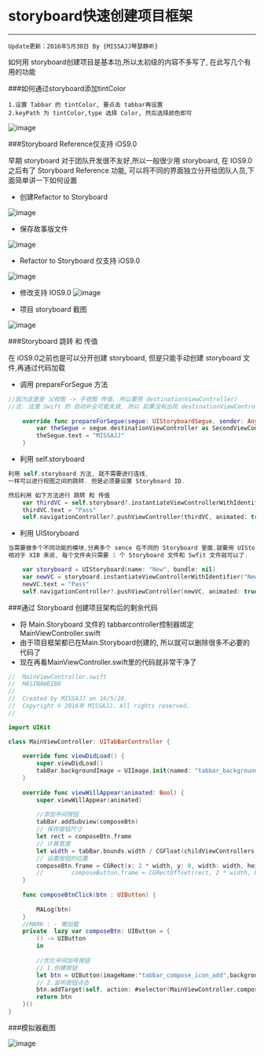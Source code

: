 # storyboard快速创建项目框架
---
```objc
Update更新：2016年5月30日 By {MISSAJJ琴瑟静听} 
```

如何用 storyboard创建项目是基本功,所以太初级的内容不多写了, 在此写几个有用的功能

###如何通过storyboard添加tintColor
```
1.设置 Tabbar 的 tintColor, 要点击 tabbar再设置
2.keyPath 为 tintColor,type 选择 Color, 然后选择颜色即可
```
 ![image](images/CreateProject/storyboard添加tintColor.png)
 
 ###Storyboard Reference仅支持 iOS9.0
 
早期 storyboard 对于团队开发很不友好,所以一般很少用 storyboard, 在 IOS9.0 之后有了 Storyboard Reference 功能, 可以将不同的界面独立分开给团队人员,下面简单讲一下如何设置


-  创建Refactor to Storyboard

![image](images/CreateProject/创建refactor.png)

-  保存故事版文件


![image](images/CreateProject/refact故事版.png)


- Refactor to Storyboard 仅支持 iOS9.0

![image](images/CreateProject/refactor之后的错误.png)

- 修改支持 IOS9.0
![image](images/CreateProject/refactor改为9.0.png)


- 项目 storyboard 截图

![image](images/CreateProject/storyboard创建项目界面截图.png)

###Storyboard 跳转 和 传值    

在 iOS9.0之前也是可以分开创建 storyboard, 但是只能手动创建 storyboard 文件,再通过代码加载


- 调用 prepareForSegue 方法

```Swift 
//因为这里是 父视图 -> 子视图 传值, 所以要用 destinationViewController)
//注: 这里 Swift 的 自动补全可能失效, 所以 如果没有出现 destinationViewController, 没关系往后打.)
 
    override func prepareForSegue(segue: UIStoryboardSegue, sender: AnyObject?) {
        var theSegue = segue.destinationViewController as SecondViewController
        theSegue.text = "MISSAJJ"
    }
```

- 利用 self.storyboard

```Swift 
利用 self.storyboard 方法, 就不需要进行连线, 
一样可以进行视图之间的跳转. 但是必须要设置 Storyboard ID.

然后利用 如下方法进行 跳转 和 传值
    var thirdVC = self.storyboard?.instantiateViewControllerWithIdentifier("ThirdViewController") as ThirdViewController
    thirdVC.text = "Pass"
    self.navigationController?.pushViewController(thirdVC, animated: true)
```

- 利用 UIStoryboard

```Swift 
当需要做多个不同功能的模块,分离多个 sence 在不同的 Storyboard 里面,就要用 UIStoryboard
相对于 XIB 来说, 每个文件夹只需要 1 个 Storyboard 文件和 Swfit 文件就可以了.

    var storyboard = UIStoryboard(name: "New", bundle: nil)
    var newVC = storyboard.instantiateViewControllerWithIdentifier("NewViewController") as NewViewController
    newVC.text = "Pass"
    self.navigationController?.pushViewController(newVC, animated: true)
```


###通过 Storyboard 创建项目架构后的剩余代码
- 将 Main.Storyboard 文件的 tabbarcontroller控制器绑定MainViewController.swift
- 由于项目框架都已在Main.Storyboard创建的, 所以就可以删除很多不必要的代码了
- 现在再看MainViewController.swift里的代码就非常干净了

```Swift
//  MainViewController.swift
//  MASINAWEIBO
//
//  Created by MISSAJJ on 16/5/26.
//  Copyright © 2016年 MISSAJJ. All rights reserved.
//

import UIKit

class MainViewController: UITabBarController {
    
    override func viewDidLoad() {
        super.viewDidLoad() 
        tabBar.backgroundImage = UIImage.init(named: "tabbar_background")  
    } 
    
    override func viewWillAppear(animated: Bool) {
        super.viewWillAppear(animated)
        
        //添加中间按钮
        tabBar.addSubview(composeBtn)
        // 保存按钮尺寸
        let rect = composeBtn.frame
        // 计算宽度
        let width = tabBar.bounds.width / CGFloat(childViewControllers.count)
        // 设置按钮的位置
        composeBtn.frame = CGRect(x: 2 * width, y: 0, width: width, height: rect.height)
        //        composeButton.frame = CGRectOffset(rect, 2 * width, 0)
    }
     
    func composeBtnClick(btn : UIButton) {
        
        MALog(btn)
    }
    //MARK : - 懒加载
    private  lazy var composeBtn: UIButton = {
        () -> UIButton
        in
         
        //优化中间加号按钮
        // 1.创建按钮
        let btn = UIButton(imageName:"tabbar_compose_icon_add",backgroundImageName:"tabbar_compose_button")
        // 2.监听按钮点击
        btn.addTarget(self, action: #selector(MainViewController.composeBtnClick(_:)), forControlEvents: UIControlEvents.TouchUpInside) 
        return btn 
    }()
}
```


###模拟器截图

![image](images/CreateProject/storyboard创建模拟器截图.png)
